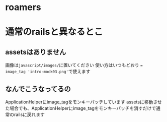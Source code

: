 # roamers

# 通常のrailsと異なるとこ
## assetsはありません
画像は`javascript/images/`に置いてください
使い方はいつもどおり
`= image_tag 'intro-mock03.png'`で使えます

## なんでこうなってるの
ApplicationHelperにimage_tagをモンキーパッチしています
assetsに移動させた場合でも、ApplicationHelperにimage_tagをモンキーパッチを消すだけで通常のrailsに戻れます
